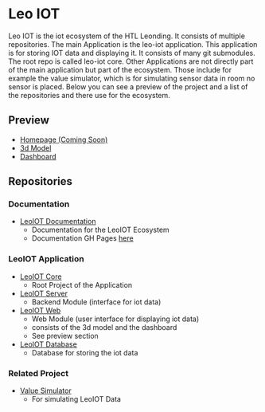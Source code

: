 # Leo IOT

Leo IOT is the iot ecosystem of the HTL Leonding. It consists of multiple repositories. The main Application is the leo-iot application. This application is for storing IOT data and displaying it. It consists of many git submodules. The root repo is called leo-iot core. Other Applications are not directly part of the main application but part of the ecosystem. Those include for example the value simulator, which is for simulating sensor data in room no sensor is placed. Below you can see a preview of the project and a list of the repositories and there use for the ecosystem.

## Preview

- [Homepage (Coming Soon)](leo-iot.github.com)
- [3d Model](http://vm139.htl-leonding.ac.at/en/3d)  
- [Dashboard](https://student.cloud.htl-leonding.ac.at/m.eder3/frontend/dashboard)  

## Repositories

### Documentation

- [LeoIOT Documentation](https://github.com/leo-iot/leo-iot-docs)  
  - Documentation for the LeoIOT Ecosystem
  - Documentation GH Pages [here](https://leo-iot.github.io/leo-iot-docs/)  

### LeoIOT Application

- [LeoIOT Core](https://github.com/leo-iot/leo-iot-core)  
  - Root Project of the Application
- [LeoIOT Server](https://github.com/leo-iot/leo-iot-server)
  - Backend Module (interface for iot data)
- [LeoIOT Web](https://github.com/leo-iot/leo-iot-web)
  - Web Module (user interface for displaying iot data)
  - consists of the 3d model and the dashboard
  - See preview section
- [LeoIOT Database](https://github.com/leo-iot/leo-iot-database)
  - Database for storing the iot data

### Related Project

- [Value Simulator](https://github.com/leo-iot/value-simulator)
  - For simulating LeoIOT Data
